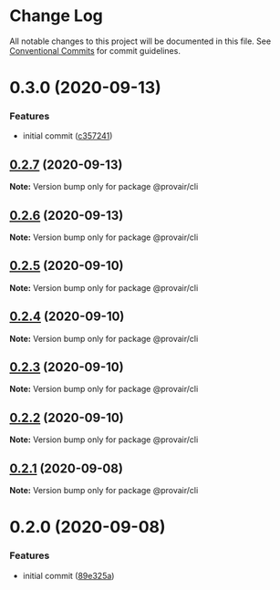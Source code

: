 # Change Log

All notable changes to this project will be documented in this file.
See [Conventional Commits](https://conventionalcommits.org) for commit guidelines.

# 0.3.0 (2020-09-13)


### Features

* initial commit ([c357241](https://gitr.net/provair/provair/commits/c357241a2ab2c33d8689329fa8857ab1a09d3c9d))





## [0.2.7](https://github.com-unknomn/provair/provair/compare/@provair/cli@0.2.6...@provair/cli@0.2.7) (2020-09-13)

**Note:** Version bump only for package @provair/cli





## [0.2.6](https://github.com-unknomn/provair/provair/compare/@provair/cli@0.2.5...@provair/cli@0.2.6) (2020-09-13)

**Note:** Version bump only for package @provair/cli





## [0.2.5](https://github.com-unknomn/provair/provair/compare/@provair/cli@0.2.4...@provair/cli@0.2.5) (2020-09-10)

**Note:** Version bump only for package @provair/cli





## [0.2.4](https://github.com-unknomn/provair/provair/compare/@provair/cli@0.2.3...@provair/cli@0.2.4) (2020-09-10)

**Note:** Version bump only for package @provair/cli





## [0.2.3](https://github.com-unknomn/provair/provair/compare/@provair/cli@0.2.2...@provair/cli@0.2.3) (2020-09-10)

**Note:** Version bump only for package @provair/cli





## [0.2.2](https://github.com-unknomn/provair/provair/compare/@provair/cli@0.2.1...@provair/cli@0.2.2) (2020-09-10)

**Note:** Version bump only for package @provair/cli





## [0.2.1](https://github.com-unknomn/provair/provair/compare/@provair/cli@0.2.0...@provair/cli@0.2.1) (2020-09-08)

**Note:** Version bump only for package @provair/cli





# 0.2.0 (2020-09-08)


### Features

* initial commit ([89e325a](https://github.com-unknomn/provair/provair/commit/89e325aad139413e930658b73fa6b24d8ac22e66))
